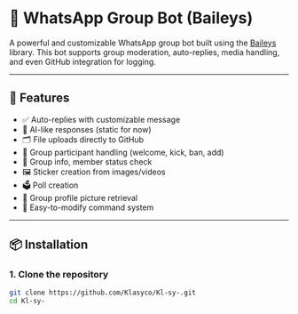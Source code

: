 # 🤖 WhatsApp Group Bot (Baileys)

A powerful and customizable WhatsApp group bot built using the [Baileys](https://github.com/WhiskeySockets/Baileys) library. This bot supports group moderation, auto-replies, media handling, and even GitHub integration for logging.

---

## 🚀 Features

- ✅ Auto-replies with customizable message
- 🧠 AI-like responses (static for now)
- 🗂️ File uploads directly to GitHub
- 👥 Group participant handling (welcome, kick, ban, add)
- 🧾 Group info, member status check
- 🖼️ Sticker creation from images/videos
- 🗳️ Poll creation
- 🎨 Group profile picture retrieval
- 🔧 Easy-to-modify command system

---

## 📦 Installation

### 1. Clone the repository

```bash
git clone https://github.com/Klasyco/Kl-sy-.git
cd Kl-sy-
